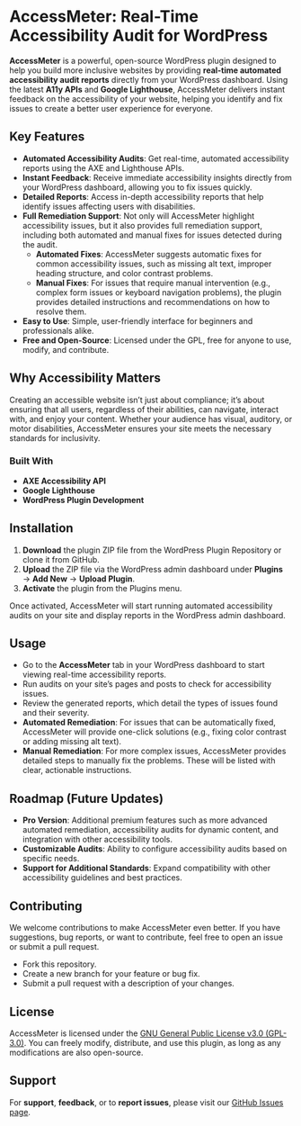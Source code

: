 # AccessMeter: Real-Time Accessibility Audit for WordPress

**AccessMeter** is a powerful, open-source WordPress plugin designed to help you build more inclusive websites by providing **real-time automated accessibility audit reports** directly from your WordPress dashboard. Using the latest **A11y APIs** and **Google Lighthouse**, AccessMeter delivers instant feedback on the accessibility of your website, helping you identify and fix issues to create a better user experience for everyone.

## Key Features

- **Automated Accessibility Audits**: Get real-time, automated accessibility reports using the AXE and Lighthouse APIs.
- **Instant Feedback**: Receive immediate accessibility insights directly from your WordPress dashboard, allowing you to fix issues quickly.
- **Detailed Reports**: Access in-depth accessibility reports that help identify issues affecting users with disabilities.
- **Full Remediation Support**: Not only will AccessMeter highlight accessibility issues, but it also provides full remediation support, including both automated and manual fixes for issues detected during the audit.
  - **Automated Fixes**: AccessMeter suggests automatic fixes for common accessibility issues, such as missing alt text, improper heading structure, and color contrast problems.
  - **Manual Fixes**: For issues that require manual intervention (e.g., complex form issues or keyboard navigation problems), the plugin provides detailed instructions and recommendations on how to resolve them.
- **Easy to Use**: Simple, user-friendly interface for beginners and professionals alike.
- **Free and Open-Source**: Licensed under the GPL, free for anyone to use, modify, and contribute.

## Why Accessibility Matters

Creating an accessible website isn’t just about compliance; it’s about ensuring that all users, regardless of their abilities, can navigate, interact with, and enjoy your content. Whether your audience has visual, auditory, or motor disabilities, AccessMeter ensures your site meets the necessary standards for inclusivity.

### Built With

- **AXE Accessibility API**
- **Google Lighthouse**
- **WordPress Plugin Development**

## Installation

1. **Download** the plugin ZIP file from the WordPress Plugin Repository or clone it from GitHub.
2. **Upload** the ZIP file via the WordPress admin dashboard under **Plugins** → **Add New** → **Upload Plugin**.
3. **Activate** the plugin from the Plugins menu.

Once activated, AccessMeter will start running automated accessibility audits on your site and display reports in the WordPress admin dashboard.

## Usage

- Go to the **AccessMeter** tab in your WordPress dashboard to start viewing real-time accessibility reports.
- Run audits on your site’s pages and posts to check for accessibility issues.
- Review the generated reports, which detail the types of issues found and their severity.
- **Automated Remediation**: For issues that can be automatically fixed, AccessMeter will provide one-click solutions (e.g., fixing color contrast or adding missing alt text).
- **Manual Remediation**: For more complex issues, AccessMeter provides detailed steps to manually fix the problems. These will be listed with clear, actionable instructions.

## Roadmap (Future Updates)

- **Pro Version**: Additional premium features such as more advanced automated remediation, accessibility audits for dynamic content, and integration with other accessibility tools.
- **Customizable Audits**: Ability to configure accessibility audits based on specific needs.
- **Support for Additional Standards**: Expand compatibility with other accessibility guidelines and best practices.

## Contributing

We welcome contributions to make AccessMeter even better. If you have suggestions, bug reports, or want to contribute, feel free to open an issue or submit a pull request.

- Fork this repository.
- Create a new branch for your feature or bug fix.
- Submit a pull request with a description of your changes.

## License

AccessMeter is licensed under the [GNU General Public License v3.0 (GPL-3.0)](https://www.gnu.org/licenses/gpl-3.0.html). You can freely modify, distribute, and use this plugin, as long as any modifications are also open-source.

## Support

For **support**, **feedback**, or to **report issues**, please visit our [GitHub Issues page](https://github.com/Sammy10000/accessmeter/issues).

